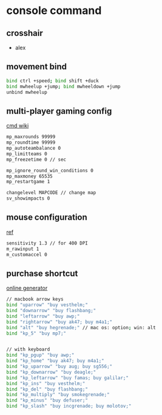 # console command

## crosshair

- alex

## movement bind

```sh
bind ctrl +speed; bind shift +duck
bind mwheelup +jump; bind mwheeldown +jump
unbind mwheelup
```

## multi-player gaming config

[cmd wiki](https://totalcsgo.com/commands)

```sh
mp_maxrounds 99999
mp_roundtime 99999
mp_autoteambalance 0
mp_limitteams 0
mp_freezetime 0 // sec

mp_ignore_round_win_conditions 0
mp_maxmoney 65535
mp_restartgame 1

changelevel MAPCODE // change map
sv_showimpacts 0
```

## mouse configuration

[ref](https://dmarket.com/blog/csgo-mouse-settings/)

```sh
sensitivity 1.3 // for 400 DPI
m_rawinput 1
m_customaccel 0
```

## purchase shortcut

[online generator](https://csgobuynds.com/)

```sh
// macbook arrow keys
bind "uparrow" "buy vesthelm;"
bind "downarrow" "buy flashbang;"
bind "leftarrow" "buy awp;"
bind "rightarrow" "buy ak47; buy m4a1;"
bind "alt" "buy hegrenade;" // mac os: option; win: alt
bind "kp_5" "buy mp7;"


// with keyboard
bind "kp_pgup" "buy awp;"
bind "kp_home" "buy ak47; buy m4a1;"
bind "kp_uparrow" "buy aug; buy sg556;"
bind "kp_downarrow" "buy deagle;"
bind "kp_leftarrow" "buy famas; buy galilar;"
bind "kp_ins" "buy vesthelm;"
bind "kp_del" "buy flashbang;"
bind "kp_multiply" "buy smokegrenade;"
bind "kp_minus" "buy defuser;"
bind "kp_slash" "buy incgrenade; buy molotov;"
```
